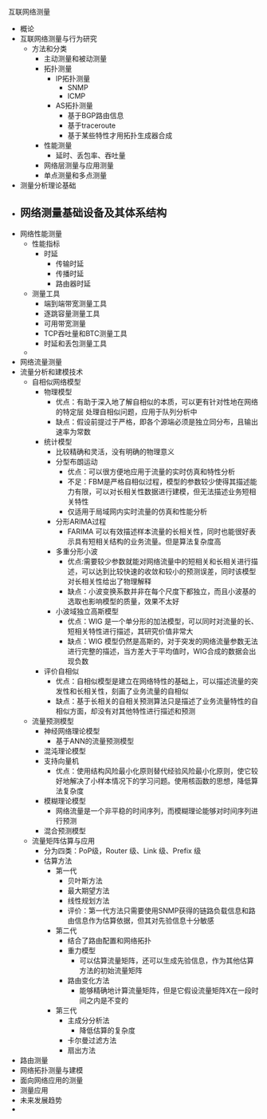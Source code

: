 互联网络测量

-   概论
-   互联网络测量与行为研究
    -   方法和分类
        -   主动测量和被动测量
        -   拓扑测量
            -   IP拓扑测量
                -   SNMP
                -   ICMP
            -   AS拓扑测量
                -   基于BGP路由信息
                -   基于traceroute
                -   基于某些特性才用拓扑生成器合成
        -   性能测量
            -   延时、丢包率、吞吐量
        -   网络层测量与应用测量
        -   单点测量和多点测量
-   测量分析理论基础
-   网络测量基础设备及其体系结构
    -   
-   网络性能测量
    -   性能指标
        -   时延
            -   传输时延
            -   传播时延
            -   路由器时延
    -   测量工具
        -   端到端带宽测量工具
        -   逐跳容量测量工具
        -   可用带宽测量
        -   TCP吞吐量和BTC测量工具
        -   时延和丢包测量工具
    -   
-   网络流量测量
-   流量分析和建模技术
    -   自相似网络模型
        -   物理模型
            -   优点：有助于深入地了解自相似的本质，可以更有针对性地在网络的特定层
                处理自相似问题，应用于队列分析中
            -   缺点：假设前提过于严格，即各个源端必须是独立同分布，且输出速率为常数
        -   统计模型
            -   比较精确和灵活，没有明确的物理意义
            -   分型布朗运动
                -   优点：可以很方便地应用于流量的实时仿真和特性分析
                -   不足：FBM是严格自相似过程，模型的参数较少使得其描述能力有限，可以对长相关性数据进行建模，但无法描述业务短相关特性
                -   仅适用于局域网内实时流量的仿真和性能分析
            -   分形ARIMA过程
                -   FARIMA
                    可以有效描述样本流量的长相关性，同时也能很好表示具有短相关结构的业务流量。但是算法复杂度高
            -   多重分形小波
                -   优点:需要较少参数就能对网络流量中的短相关和长相关进行描述，可以达到比较快速的收敛和较小的预测误差，同时该模型对长相关性给出了物理解释
                -   缺点：小波变换系数并非在每个尺度下都独立，而且小波基的选取也影响模型的质量，效果不太好
            -   小波域独立高斯模型
                -   优点：WIG
                    是一个单分形的加法模型，可以同时对流量的长、短相关特性进行描述，其研究价值非常大
                -   缺点：WIG
                    模型仍然是高斯的，对于突发的网络流量参数无法进行完整的描述，当方差大于平均值时，WIG合成的数据会出现负数
        -   评价自相似
            -   优点：自相似模型是建立在网络特性的基础上，可以描述流量的突发性和长相关性，刻画了业务流量的自相似
            -   缺点：基于长相关的自相关预测算法只是描述了业务流量特性的自相似方面，却没有对其他特性进行描述和预测
    -   流量预测模型
        -   神经网络理论模型
            -   基于ANN的流量预测模型
        -   混沌理论模型
        -   支持向量机
            -   优点：使用结构风险最小化原则替代经验风险最小化原则，使它较好地解决了小样本情况下的学习问题。使用核函数的思想，降低算法复杂度
        -   模糊理论模型
            -   网络流量是一个非平稳的时间序列，而模糊理论能够对时间序列进行预测
        -   混合预测模型
    -   流量矩阵估算与应用
        -   分为四类：PoP级，Router 级、Link 级、Prefix 级
        -   估算方法
            -   第一代
                -   贝叶斯方法
                -   最大期望方法
                -   线性规划方法
                -   评价：第一代方法只需要使用SNMP获得的链路负载信息和路由信息作为估算依据，但其对先验信息十分敏感
            -   第二代
                -   结合了路由配置和网络拓扑
                -   重力模型
                    -   可以估算流量矩阵，还可以生成先验信息，作为其他估算方法的初始流量矩阵
                -   路由变化方法
                    -   能够精确地计算流量矩阵，但是它假设流量矩阵X在一段时间之内是不变的
            -   第三代
                -   主成分分析法
                    -   降低估算的复杂度
                -   卡尔曼过滤方法
                -   扇出方法
-   路由测量
-   网络拓扑测量与建模
-   面向网络应用的测量
-   测量应用
-   未来发展趋势
-   
